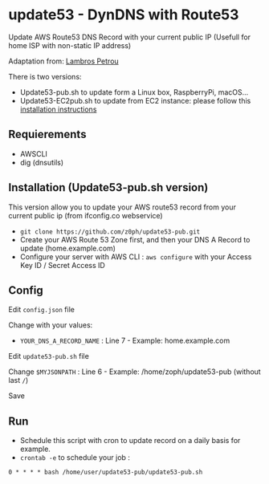 # update53 - DynDNS with Route53

Update AWS Route53 DNS Record with your current public IP (Usefull for home ISP with non-static IP address)

Adaptation from: [Lambros Petrou](https://www.lambrospetrou.com/articles/aws-update-route53-recordset-diy-load-balancer/)

There is two versions: 
- Update53-pub.sh to update form a Linux box, RaspberryPi, macOS...
- Update53-EC2pub.sh to update from EC2 instance: please follow this [installation instructions](EC2-Install.md)

## Requierements

- AWSCLI
- dig (dnsutils)

## Installation (Update53-pub.sh version)

This version allow you to update your AWS route53 record from your current public ip (from ifconfig.co webservice)

- `git clone https://github.com/z0ph/update53-pub.git`
- Create your AWS Route 53 Zone first, and then your DNS A Record to update (home.example.com)
- Configure your server with AWS CLI : `aws configure` with your Access Key ID / Secret Access ID

## Config

Edit `config.json` file

Change with your values:

- `YOUR_DNS_A_RECORD_NAME` : Line 7 - Example: home.example.com

Edit `update53-pub.sh` file

Change `$MYJSONPATH` : Line 6 - Example: /home/zoph/update53-pub (without last `/`)

Save

## Run

- Schedule this script with cron to update record on a daily basis for example.
- `crontab -e` to schedule your job : 

`0 * * * * bash /home/user/update53-pub/update53-pub.sh`